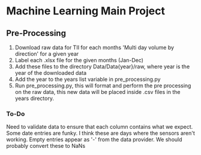 # Machine Learning Main Project


## Pre-Processing
1. Download raw data for TII for each months 'Multi day volume by direction' for a given year
2. Label each .xlsx file for the given months (Jan-Dec)
3. Add these files to the directory Data/Data{year}/raw, where year is the year of the downloaded data
4. Add the year to the years list variable in pre_processing.py
5. Run pre_processing.py, this will format and perform the pre processing on the raw data, this new data will be placed inside .csv files in the years directory.

### To-Do
Need to validate data to ensure that each column contains what we expect.
Some date entries are funky. I think these are days where the sensors aren't working. Empty entries appear as '-' from the data provider. We should probably convert these to NaNs